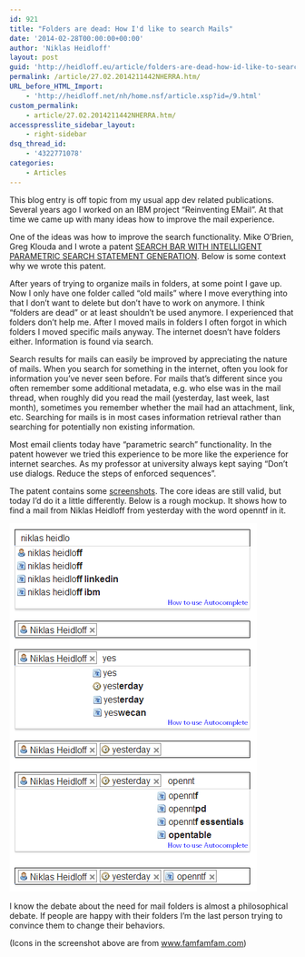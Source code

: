 ```yaml
---
id: 921
title: "Folders are dead: How I'd like to search Mails"
date: '2014-02-28T00:00:00+00:00'
author: 'Niklas Heidloff'
layout: post
guid: 'http://heidloff.eu/article/folders-are-dead-how-id-like-to-search-mails/'
permalink: /article/27.02.2014211442NHERRA.htm/
URL_before_HTML_Import:
    - 'http://heidloff.net/nh/home.nsf/article.xsp?id=/9.html'
custom_permalink:
    - article/27.02.2014211442NHERRA.htm/
accesspresslite_sidebar_layout:
    - right-sidebar
dsq_thread_id:
    - '4322771078'
categories:
    - Articles
---
```


 This blog entry is off topic from my usual app dev related publications. Several years ago I worked on an IBM project “Reinventing EMail”. At that time we came up with many ideas how to improve the mail experience.

 One of the ideas was how to improve the search functionality. Mike O’Brien, Greg Klouda and I wrote a patent [SEARCH BAR WITH INTELLIGENT PARAMETRIC SEARCH STATEMENT GENERATION](http://www.faqs.org/patents/app/20090019024). Below is some context why we wrote this patent.

 After years of trying to organize mails in folders, at some point I gave up. Now I only have one folder called “old mails” where I move everything into that I don’t want to delete but don’t have to work on anymore. I think “folders are dead” or at least shouldn’t be used anymore. I experienced that folders don’t help me. After I moved mails in folders I often forgot in which folders I moved specific mails anyway. The internet doesn’t have folders either. Information is found via search.

 Search results for mails can easily be improved by appreciating the nature of mails. When you search for something in the internet, often you look for information you’ve never seen before. For mails that’s different since you often remember some additional metadata, e.g. who else was in the mail thread, when roughly did you read the mail (yesterday, last week, last month), sometimes you remember whether the mail had an attachment, link, etc. Searching for mails is in most cases information retrieval rather than searching for potentially non existing information.

 Most email clients today have “parametric search” functionality. In the patent however we tried this experience to be more like the experience for internet searches. As my professor at university always kept saying “Don’t use dialogs. Reduce the steps of enforced sequences”.

 The patent contains some [screenshots](http://www.faqs.org/patents/imgfull/20090019024_05). The core ideas are still valid, but today I’d do it a little differently. Below is a rough mockup. It shows how to find a mail from Niklas Heidloff from yesterday with the word openntf in it.

![image](/assets/img/2014/02/MailSearch.png)

 I know the debate about the need for mail folders is almost a philosophical debate. If people are happy with their folders I’m the last person trying to convince them to change their behaviors.

 (Icons in the screenshot above are from www.famfamfam.com)